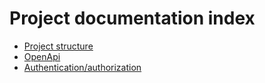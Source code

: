 # Project documentation index

- [Project structure](structure/project_structure.md)
- [OpenApi](structure/open_api.md)
- [Authentication/authorization](authentication/authentication.md)
